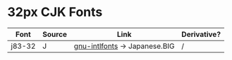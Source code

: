 # 32px CJK Fonts

| Font | Source | Link | Derivative? |
| --- | --- | --- | --- |
| j83-32 | J | [gnu-intlfonts](https://ftp.gnu.org/gnu/intlfonts/) -> Japanese.BIG | / |
